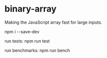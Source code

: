 # binary-array

Making the JavaScript array fast for large inputs.

npm i --save-dev

run tests:
npm run test

run benchmarks:
npm run bench
